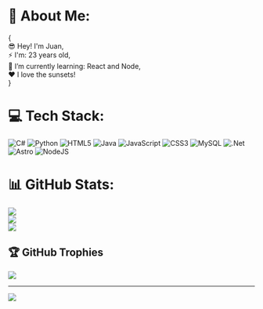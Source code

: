 # 💫 About Me:
{<br>😎 Hey! I'm Juan,<br>⚡ I'm: 23 years old,<br>🌱 I’m currently learning: React and Node,<br>❤️ I love the sunsets!<br>}


# 💻 Tech Stack:
![C#](https://img.shields.io/badge/c%23-%23239120.svg?style=for-the-badge&logo=csharp&logoColor=white) ![Python](https://img.shields.io/badge/python-3670A0?style=for-the-badge&logo=python&logoColor=ffdd54) ![HTML5](https://img.shields.io/badge/html5-%23E34F26.svg?style=for-the-badge&logo=html5&logoColor=white) ![Java](https://img.shields.io/badge/java-%23ED8B00.svg?style=for-the-badge&logo=openjdk&logoColor=white) ![JavaScript](https://img.shields.io/badge/javascript-%23323330.svg?style=for-the-badge&logo=javascript&logoColor=%23F7DF1E) ![CSS3](https://img.shields.io/badge/css3-%231572B6.svg?style=for-the-badge&logo=css3&logoColor=white) ![MySQL](https://img.shields.io/badge/mysql-4479A1.svg?style=for-the-badge&logo=mysql&logoColor=white) ![.Net](https://img.shields.io/badge/.NET-5C2D91?style=for-the-badge&logo=.net&logoColor=white) ![Astro](https://img.shields.io/badge/astro-%232C2052.svg?style=for-the-badge&logo=astro&logoColor=white) ![NodeJS](https://img.shields.io/badge/node.js-6DA55F?style=for-the-badge&logo=node.js&logoColor=white)
# 📊 GitHub Stats:
![](https://github-readme-stats.vercel.app/api?username=SchallmoserJuan&theme=gotham&hide_border=false&include_all_commits=true&count_private=true)<br/>
![](https://github-readme-streak-stats.herokuapp.com/?user=SchallmoserJuan&theme=gotham&hide_border=false)<br/>
![](https://github-readme-stats.vercel.app/api/top-langs/?username=SchallmoserJuan&theme=gotham&hide_border=false&include_all_commits=true&count_private=true&layout=compact)

## 🏆 GitHub Trophies
![](https://github-profile-trophy.vercel.app/?username=SchallmoserJuan&theme=holi&no-frame=false&no-bg=false&margin-w=4)

---
[![](https://visitcount.itsvg.in/api?id=SchallmoserJuan&icon=7&color=12)](https://visitcount.itsvg.in)

<!-- Proudly created with GPRM ( https://gprm.itsvg.in ) -->
